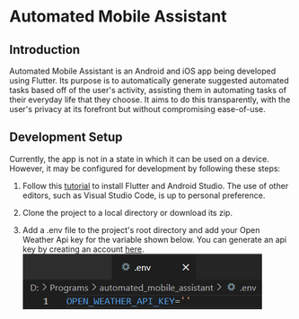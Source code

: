 # Automated Mobile Assistant

## Introduction

Automated Mobile Assistant is an Android and iOS app being developed using Flutter. Its purpose is to automatically generate suggested automated tasks based off of the user's activity, assisting them in automating tasks of their everyday life that they choose. It aims to do this transparently, with the user's privacy at its forefront but  without compromising ease-of-use.

## Development Setup

Currently, the app is not in a state in which it can be used on a device. However, it may be configured for development by following these steps:

1. Follow this [tutorial](https://www.youtube.com/watch?v=VFDbZk2xhO4) to install Flutter and Android Studio. The use of other editors, such as Visual Studio Code, is up to personal preference. 

2. Clone the project to a local directory or download its zip.

3. Add a .env file to the project's root directory and add your Open Weather Api key for the variable shown below. You can generate an api key by creating an account [here](https://home.openweathermap.org/users/sign_up).  
![.env sample](https://github.com/dLogan807/automated-mobile-assistant/blob/main/env_sample.png?raw=true)
